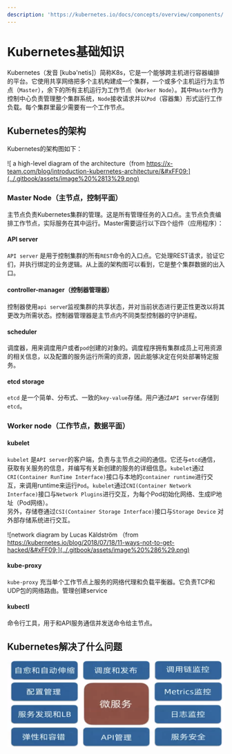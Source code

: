 ```yaml
---
description: 'https://kubernetes.io/docs/concepts/overview/components/'
---
```


# Kubernetes基础知识

Kubernetes（发音 \[kubə'netis\]）简称K8s，它是一个能够跨主机进行容器编排的平台。它使用共享网络把多个主机构建成一个集群，一个或多个主机运行为主节点（`Master`），余下的所有主机运行为工作节点（`Worker Node`）。其中`Master`作为控制中心负责管理整个集群系统，`Node`接收请求并以`Pod`（容器集）形式运行工作负载。每个集群里最少需要有一个工作节点。

## Kubernetes的架构

Kubernetes的架构图如下：

![ a high-level diagram of the architecture&#xFF08;from https://x-team.com/blog/introduction-kubernetes-architecture/&#xFF09;](../.gitbook/assets/image%20%2813%29.png)

### Master Node（主节点，控制平面） <a id="masternode"></a>

主节点负责Kubernetes集群的管理。这是所有管理任务的入口点。主节点负责编排工作节点，实际服务在其中运行。Master需要运行以下四个组件（应用程序）：

#### API server <a id="apiserver"></a>

`API server` 是用于控制集群的所有`REST`命令的入口点。它处理REST请求，验证它们，并执行绑定的业务逻辑。从上面的架构图可以看到，它是整个集群数据的出入口。

#### controller-manager（控制器管理器） <a id="controllermanager"></a>

控制器使用`api serve`r监视集群的共享状态，并对当前状态进行更正性更改以将其更改为所需状态。控制器管理器是主节点内不同类型控制器的守护进程。

#### scheduler <a id="scheduler"></a>

调度器，用来调度用户或者`pod`创建的对象的。调度程序拥有集群成员上可用资源的相关信息，以及配置的服务运行所需的资源，因此能够决定在何处部署特定服务。

#### etcd storage <a id="etcdstorage"></a>

`etcd` 是一个简单、分布式、一致的`key-value`存储。用户通过`API server`存储到`etcd`。

### Worker node（工作节点，数据平面） <a id="workernode"></a>

#### kubelet <a id="kubelet"></a>

`kubelet` 是`API server`的客户端，负责与主节点之间的通信。它还与`etcd`通信，获取有关服务的信息，并编写有关新创建的服务的详细信息。`kubelet`通过`CRI(Container RunTime Interface)`接口与本地的`container runtime`进行交互，来调用runtime来运行`Pod`。`kubelet`通过`CNI(Container Network Interface)`接口与`Network Plugins`进行交互，为每个Pod初始化网络、生成IP地址（Pod网络）。  
另外，存储卷通过`CSI(Container Storage Interface)`接口与`Storage Device` 对外部存储系统进行交互。

![network diagram by Lucas K&#xE4;ldstr&#xF6;m &#xFF08;from https://kubernetes.io/blog/2018/07/18/11-ways-not-to-get-hacked/&#xFF09;](../.gitbook/assets/image%20%286%29.png)

#### kube-proxy <a id="kubeproxy"></a>

`kube-proxy` 充当单个工作节点上服务的网络代理和负载平衡器。它负责TCP和UDP包的网络路由。管理创建service 

#### kubectl <a id="kubectl"></a>

命令行工具，用于和API服务通信并发送命令给主节点。

## Kubernetes解决了什么问题

![](../.gitbook/assets/k8s-jie-jue-de-wen-ti.png)













